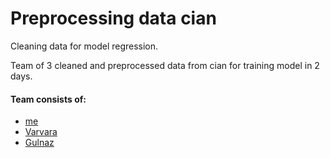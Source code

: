 # Preprocessing data cian

Cleaning data for model regression.

Team of 3 cleaned and preprocessed data from cian for training model in 2 days.

#### Team consists of:
- [me](https://github.com/SSanchay)
- [Varvara](https://github.com/Varvara1991)
- [Gulnaz](https://github.com/gulnazds)


 
